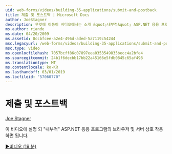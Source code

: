 ```yaml
---
uid: web-forms/videos/building-35-applications/submit-and-postback
title: 제출 및 포스트백 | Microsoft Docs
author: JoeStagner
description: 무엇에 이동이 비디오에서는 소개 &quot;내부적&quot; ASP.NET 응용 프로그램의 브라우저 및 서버 상호 작용 하면 됩니다.
ms.author: riande
ms.date: 04/20/2009
ms.assetid: 8ccbfcee-a2e4-496d-aded-5a7119c54244
msc.legacyurl: /web-forms/videos/building-35-applications/submit-and-postback
msc.type: video
ms.openlocfilehash: 7057bcff86c07897eea0353549835becc4a2bfe4
ms.sourcegitcommit: 24b1f6decbb17bb22a45166e5fdb0845c65af498
ms.translationtype: MT
ms.contentlocale: ko-KR
ms.lasthandoff: 03/01/2019
ms.locfileid: "57060770"
---
```

<a name="submit-and-postback"></a>제출 및 포스트백
====================
[Joe Stagner](https://github.com/JoeStagner)

이 비디오에 설명 되 &quot;내부적&quot; ASP.NET 응용 프로그램의 브라우저 및 서버 상호 작용 하면 됩니다.

[&#9654;비디오 (19 분)](https://channel9.msdn.com/Blogs/ASP-NET-Site-Videos/submit-and-postback)
